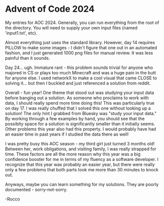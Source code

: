 # Advent of Code 2024

My entries for AOC 2024. Generally, you can run everything from the root of the directory. You will need to supply your own input files (named 'input1.txt', etc). 

Almost everything just uses the standard library. However, day 14 requires PILLOW to make some images - I didn't figure that one out in an automated fashion, and I just generated 1000 png files for manual review. It was less painful than it sounds.

Day 24... ugh. Immature rant - this problem sounds trivial for anyone who majored in CS or plays too much Minecraft and was a huge pain in the butt for anyone else. I used networkX to make a cool visual that came CLOSE to solving it... but then I buckled and just referenced a solution from reddit. 

Overall - fun year! One theme that stood out was studying your input data before banging out a solution. As someone who proclaims to work with data, I should really spend more time doing this! This was particularly true on day 17. I was really chuffed that I solved this one without looking up a solution! The only hint I grabbed from Bluesky was "study your input data." By working through a few examples by hand, you should see that the possibity space for a solution is significantly smaller than it initially seems. Other problems this year also had this property. I would probably have had an easier time in past years if I studied the data there as well!

I was pretty busy this AOC season - my third girl just turned 3 months old! Between her, work obligations, and visiting family, I was really strapped for time. These factors are all the more reason why this year was a big confidence booster for me in terms of my fluency as a software developer. I recognize that this year was probably an easier year, but there were really only a few problems that both parts took me more than 30 minutes to knock out. 

Anyways, maybe you can learn something for my solutions. They are poorly documented - sorry-not-sorry. 

-Rocco